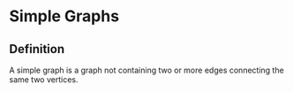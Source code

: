 # Simple Graphs

## Definition

A simple graph is a graph not containing two or more edges connecting the same two vertices.